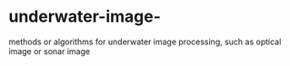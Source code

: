 # underwater-image-
methods or algorithms for underwater image processing, such as optical image or sonar image
